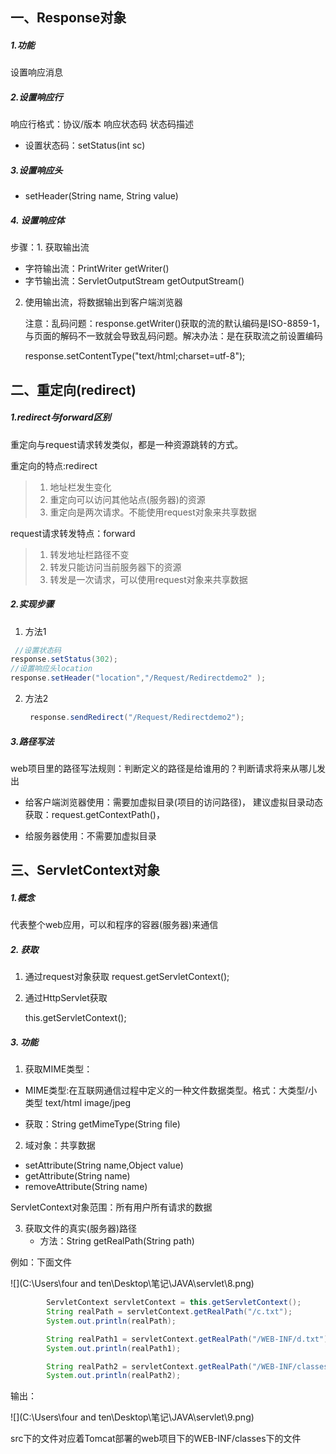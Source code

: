 ## 一、Response对象

##### 1.功能

设置响应消息

##### 2.设置响应行

响应行格式：协议/版本 响应状态码 状态码描述

- 设置状态码：setStatus(int sc) 

##### 3.设置响应头

- setHeader(String name, String value) 

##### 4. 设置响应体

步骤：1.  获取输出流

- 字符输出流：PrintWriter getWriter()
- 字节输出流：ServletOutputStream getOutputStream()

2. 使用输出流，将数据输出到客户端浏览器

   注意：乱码问题：response.getWriter()获取的流的默认编码是ISO-8859-1，与页面的解码不一致就会导致乱码问题。解决办法：是在获取流之前设置编码

   response.setContentType("text/html;charset=utf-8");

## 二、重定向(redirect)

##### 1.redirect与forward区别

重定向与request请求转发类似，都是一种资源跳转的方式。

重定向的特点:redirect

> 1. 地址栏发生变化
> 2. 重定向可以访问其他站点(服务器)的资源
> 3. 重定向是两次请求。不能使用request对象来共享数据

request请求转发特点：forward

> 1. 转发地址栏路径不变
> 2. 转发只能访问当前服务器下的资源
> 3. 转发是一次请求，可以使用request对象来共享数据

##### 2.实现步骤

1. 方法1

```java
 //设置状态码
response.setStatus(302);
//设置响应头location
response.setHeader("location","/Request/Redirectdemo2" );
```

2. 方法2

   ```java
    response.sendRedirect("/Request/Redirectdemo2");
   ```

##### 3.路径写法

web项目里的路径写法规则：判断定义的路径是给谁用的？判断请求将来从哪儿发出

- 给客户端浏览器使用：需要加虚拟目录(项目的访问路径)， 建议虚拟目录动态获取：request.getContextPath()，

- 给服务器使用：不需要加虚拟目录

## 三、ServletContext对象

##### 1.概念

代表整个web应用，可以和程序的容器(服务器)来通信

##### 2. 获取

1. 通过request对象获取
   request.getServletContext();

2. 通过HttpServlet获取

   this.getServletContext();

##### 3. 功能

1. 获取MIME类型：

-  MIME类型:在互联网通信过程中定义的一种文件数据类型。格式：大类型/小类型   text/html		image/jpeg

- 获取：String getMimeType(String file)  



2. 域对象：共享数据

- setAttribute(String name,Object value)
- getAttribute(String name)
- removeAttribute(String name)

ServletContext对象范围：所有用户所有请求的数据



3. 获取文件的真实(服务器)路径
   - 方法：String getRealPath(String path)  

例如：下面文件

![](C:\Users\four and ten\Desktop\笔记\JAVA\servlet\8.png)



```java
 		ServletContext servletContext = this.getServletContext();
        String realPath = servletContext.getRealPath("/c.txt");
        System.out.println(realPath);

        String realPath1 = servletContext.getRealPath("/WEB-INF/d.txt");
        System.out.println(realPath1);

        String realPath2 = servletContext.getRealPath("/WEB-INF/classes/src.txt");
        System.out.println(realPath2);
```

输出：

![](C:\Users\four and ten\Desktop\笔记\JAVA\servlet\9.png)

src下的文件对应着Tomcat部署的web项目下的WEB-INF/classes下的文件

